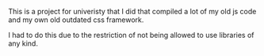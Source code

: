 This is a project for univeristy that I did that compiled a lot of my old js code and my own old outdated css framework.

I had to do this due to the restriction of not being allowed to use libraries of any kind.
